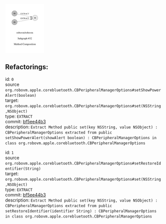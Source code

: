 <img src=subgraph_atomic_32.svg width=25%>

## Refactorings:

id: `0`\
source `org.robovm.apple.corebluetooth.CBPeripheralManagerOptions#setShowPowerAlert(boolean)`\
target: `org.robovm.apple.corebluetooth.CBPeripheralManagerOptions#set(NSString,NSObject)`\
type: `EXTRACT`\
commit: [bf5ee44b3](https://github.com/robovm/robovm/commit/bf5ee44b3b576e01ab09cae9f50300417b01dc07)\
description: `Extract Method public set(key NSString, value NSObject) : CBPeripheralManagerOptions extracted from public setShowPowerAlert(showAlert boolean) : CBPeripheralManagerOptions in class org.robovm.apple.corebluetooth.CBPeripheralManagerOptions`

id: `1`\
source `org.robovm.apple.corebluetooth.CBPeripheralManagerOptions#setRestoreIdentifier(String)`\
target: `org.robovm.apple.corebluetooth.CBPeripheralManagerOptions#set(NSString,NSObject)`\
type: `EXTRACT`\
commit: [bf5ee44b3](https://github.com/robovm/robovm/commit/bf5ee44b3b576e01ab09cae9f50300417b01dc07)\
description: `Extract Method public set(key NSString, value NSObject) : CBPeripheralManagerOptions extracted from public setRestoreIdentifier(identifier String) : CBPeripheralManagerOptions in class org.robovm.apple.corebluetooth.CBPeripheralManagerOptions`

